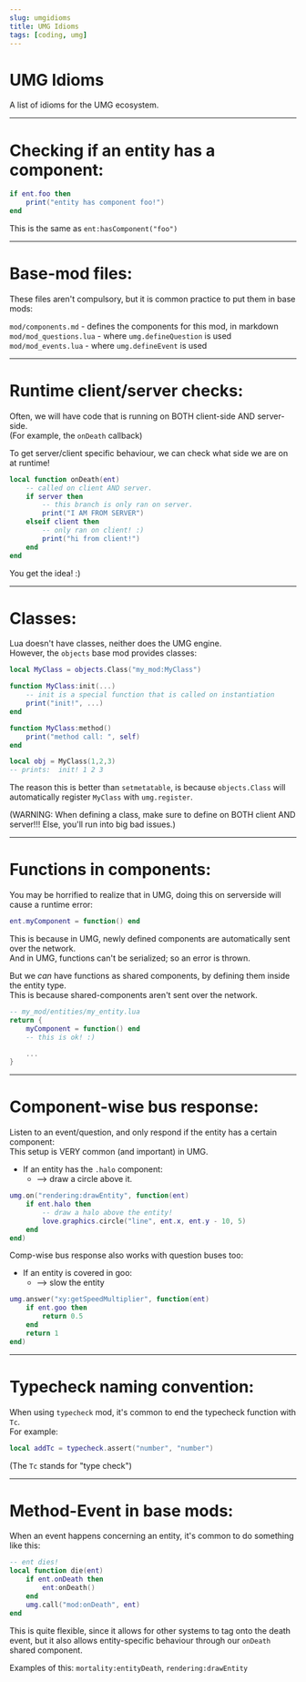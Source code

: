 ```yaml
---
slug: umgidioms
title: UMG Idioms
tags: [coding, umg]
---
```


# UMG Idioms
A list of idioms for the UMG ecosystem.

<!--truncate-->

-----------------

# Checking if an entity has a component:
```lua
if ent.foo then
    print("entity has component foo!")
end
```
This is the same as `ent:hasComponent("foo")`

------------------

# Base-mod files:
These files aren't compulsory, but it is common practice to put them in base mods:

`mod/components.md` - defines the components for this mod, in markdown<br/>
`mod/mod_questions.lua` - where `umg.defineQuestion` is used<br/>
`mod/mod_events.lua` - where `umg.defineEvent` is used<br/>


------------------

# Runtime client/server checks:
Often, we will have code that is running on BOTH client-side AND server-side.<br/>
(For example, the `onDeath` callback)

To get server/client specific behaviour, we can check what side we are on at runtime!
```lua
local function onDeath(ent)
    -- called on client AND server.
    if server then
        -- this branch is only ran on server.
        print("I AM FROM SERVER")
    elseif client then
        -- only ran on client! :)
        print("hi from client!")
    end
end
```
You get the idea! :)

------------------

# Classes:
Lua doesn't have classes, neither does the UMG engine.<br/>
However, the `objects` base mod provides classes:
```lua
local MyClass = objects.Class("my_mod:MyClass")

function MyClass:init(...)
    -- init is a special function that is called on instantiation
    print("init!", ...)
end

function MyClass:method()
    print("method call: ", self)
end

local obj = MyClass(1,2,3)
-- prints:  init! 1 2 3
```
The reason this is better than `setmetatable`, is because `objects.Class` 
will automatically register `MyClass` with `umg.register`.

(WARNING: When defining a class, make sure to define on BOTH client AND server!!!
Else, you'll run into big bad issues.)


------------------

# Functions in components:
You may be horrified to realize that in UMG, doing this on serverside will cause a runtime error:
```lua
ent.myComponent = function() end
```
This is because in UMG, newly defined components are automatically sent over the network.<br/>
And in UMG, functions can't be serialized; so an error is thrown.

But we *can* have functions as shared components, by defining them inside the entity type.<br/>
This is because shared-components aren't sent over the network.
```lua
-- my_mod/entities/my_entity.lua
return {
    myComponent = function() end
    -- this is ok! :)

    ...
}
```

--------------------


# Component-wise bus response:
Listen to an event/question, and only respond if the entity has a certain component:<br/>
This setup is VERY common (and important) in UMG.

- If an entity has the `.halo` component:
    - --> draw a circle above it.
```lua
umg.on("rendering:drawEntity", function(ent)
    if ent.halo then
        -- draw a halo above the entity!
        love.graphics.circle("line", ent.x, ent.y - 10, 5)
    end
end)
```

Comp-wise bus response also works with question buses too:
- If an entity is covered in goo:
    - --> slow the entity
```lua
umg.answer("xy:getSpeedMultiplier", function(ent)
    if ent.goo then
        return 0.5
    end
    return 1
end)
```

-----------------

# Typecheck naming convention:
When using `typecheck` mod, it's common to end the typecheck function with `Tc`.<br/>
For example:
```lua
local addTc = typecheck.assert("number", "number")
```
(The `Tc` stands for "type check")

-----------------------

# Method-Event in base mods:
When an event happens concerning an entity, it's common to do something like this:
```lua
-- ent dies!
local function die(ent)
    if ent.onDeath then
        ent:onDeath()
    end
    umg.call("mod:onDeath", ent)
end
```

This is quite flexible, since it allows for other systems to tag onto the death event, but it also allows entity-specific behaviour through our `onDeath` shared component.

Examples of this: `mortality:entityDeath`, `rendering:drawEntity`


